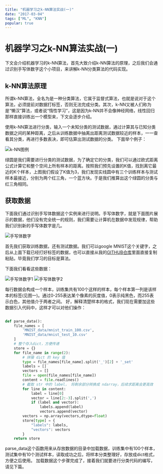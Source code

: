 ```yaml
---
title: "机器学习之k-NN算法实战(一)"
date: "2017-03-04"
tags: ["ML", "KNN"]
popular: true
---
```

# 机器学习之k-NN算法实战(一)

下文会介绍机器学习的k-NN算法，首先大致介绍k-NN算法的原理，之后我们会通过识别手写体数字这个小项目，来讲解k-NN分类算法的代码实现。

## k-NN算法原理

所谓k-NN算法，全名为是一种分类算法，它属于监督式算法，也就是说对于这个算法，必须提前对数据打标签，否则无法完成分类。其次，k-NN又被人们称为是“懒汉”算法，或者说“惰性学习”，这是因为k-NN并不会像神经网络，线性回归那样直接训练出一个模型来，下文会逐步介绍。

使用k-NN算法进行分类，输入一个未知分类的测试数据，通过计算其与已知分类数据之间的某种距离，之后从训练数据中抽离出距离测试数据较近的样本，一一查看其分类，再进行多数表决，即可估算出测试数据的分类。
下面举个例子：

![k-NN图例](https://coding.net/u/getcha22/p/gatsbyblog/git/raw/master/src/pages/posts/2017-03-04---knn-1/a.png)

绿圆是我们需要进行分类的测试数据，为了确定它的分类，我们可以通过欧式距离公式计算它和整个空间上所有样本的距离。按照我们预先设置的K值，找到离它最近的K个样本，上图我们假设了K值为3，我们发现实线圆中有三个训练样本与测试样本最接近，分别为两个红三角，一个蓝方块。于是我们推算出这个绿圆的分类与红三角相同。

## 获取数据

下面我们通过识别手写体数据这个实例来进行说明。手写体数字，就是下面图片展示的数据，他们没有完全统一的规则，我们需要让计算机在数据中发现规律，帮助我们识别新的手写体数字是几。

![手写体数字](https://coding.net/u/getcha22/p/gatsbyblog/git/raw/master/src/pages/posts/2017-03-04---knn-1/b.png)


首先我们获取训练数据，还有测试数据。我们可以google MNIST这个关键字，之后从上面下载已经打好标签的数据，也可以直接从我的[GITHUB仓库](https://github.com/getcha22/Machine-Learning/tree/master/k-NN)里面直接复制粘贴，毕竟我们学习的目标是算法。

下面我们看看这些数据：

![手写体数字1](https://coding.net/u/getcha22/p/gatsbyblog/git/raw/master/src/pages/posts/2017-03-04---knn-1/c.png)
![手写体数字2](https://coding.net/u/getcha22/p/gatsbyblog/git/raw/master/src/pages/posts/2017-03-04---knn-1/d.png)

每行数据会构成一个样本，训练集共有100个这样的样本，每个样本第一列是该样本的标签(见图一)。通过0-255表达某个像素的灰度值，0表示纯黑色，而255表示白色，其他值介于两者之间。
好，解释清楚样本的格式，我们现在需要加这些数据引入代码中，这样才可以对他们操作：

```python
	
def parse_data():
    file_names = [
        'MNIST_data/mnist_train_100.csv',
        'MNIST_data/mnist_test_10.csv'
    ]
    # 整个存入dict，方便传递
    store = {}
    for file_name in range(2):
        # 拼接 dict 的 key 值
        type = file_names[file_name].split('_')[2] + '_set'
        labels = []
        vectors = []
        file = open(file_names[file_name])
        content = file.readlines()
        # 截取 str 中的 label， 将剩余部分转换成 ndarray，后续求距离会更高效
        for line in content:
            label = line[0]
            vector = line[2:-3].split(',')
            if (label and vector):
                labels.append(label)
                vectors.append(vector)
        vectors = np.array(vectors,dtype=float)
        store[type] = {
            "labels": labels,
            "vectors": vectors
        }
    return store
```

parse_data这个函数用来从存放数据的目录中加载数据，训练集中有100个样本，测试集中有10个测试样本，读取成功之后，将样本分类整理好，存放成dict格式，方便之后使用。
加载数据这个步骤完成了，接着我们就要进行分类代码的编写，请见下篇。
